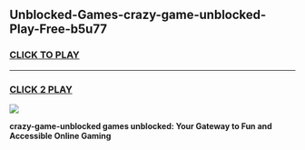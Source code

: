 
## Unblocked-Games-crazy-game-unblocked-Play-Free-b5u77
<h3>
<a href="https://premium76.site?title=crazy-game-unblocked&ref=17A">CLICK TO PLAY</a></h3>
<hr>

<h3>
<a href="https://premium76.site?title=crazy-game-unblocked&ref=17A">CLICK 2 PLAY</a>
  
</h3>

<a href="https://premium76.site?title=crazy-game-unblocked&ref=17A"><img src="https://clearcache.store/games.png"></a>


**crazy-game-unblocked games unblocked: Your Gateway to Fun and Accessible Online Gaming**
